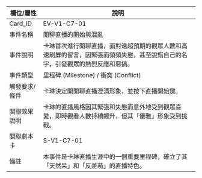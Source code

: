 | 欄位/屬性 | 說明 |
|---|---|
| Card_ID | EV-V1-C7-01 |
| 事件名稱 | 閒聊直播的開始與混亂 |
| 事件說明 | 卡琳首次進行閒聊直播，面對遠超預期的觀眾人數和高速刷屏的留言，因緊張而頻頻失態，甚至說錯自己的名字，引發觀眾的熱烈反應和惡搞。 |
| 事件類型 | 里程碑 (Milestone) / 衝突 (Conflict) |
| 觸發要求/條件 | 卡琳決定開閒聊直播澄清形象，並按下直播開始鍵。 |
| 關聯效果說明 | 卡琳的直播風格因其緊張和失態而意外地受到觀眾喜愛，即時觀看人數持續飆升，但其「優雅」形象受到挑戰。 |
| 關聯劇本卡 | S-V1-C7-01 |
| 備註 | 本事件是卡琳直播生涯中的一個重要里程碑，確立了其「天然呆」和「反差萌」的直播特色。 |
